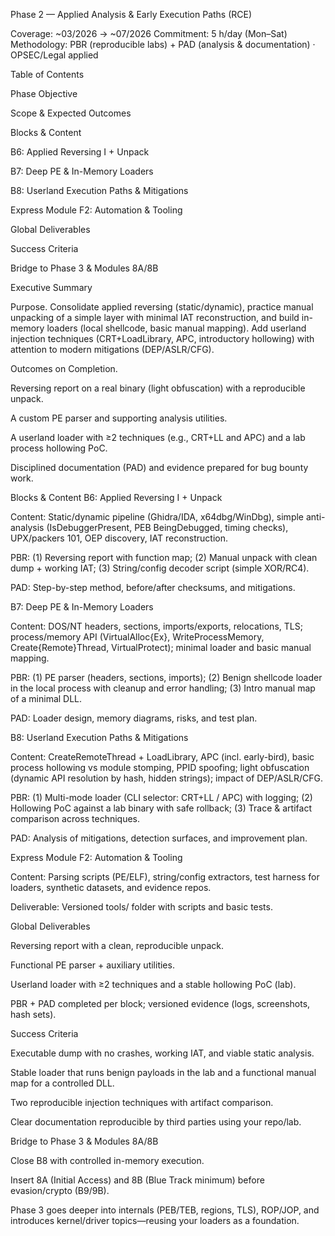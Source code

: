 Phase 2 — Applied Analysis & Early Execution Paths (RCE)

Coverage: ~03/2026 → ~07/2026
Commitment: 5 h/day (Mon–Sat)
Methodology: PBR (reproducible labs) + PAD (analysis & documentation) · OPSEC/Legal applied

Table of Contents

Phase Objective

Scope & Expected Outcomes

Blocks & Content

B6: Applied Reversing I + Unpack

B7: Deep PE & In-Memory Loaders

B8: Userland Execution Paths & Mitigations

Express Module F2: Automation & Tooling

Global Deliverables

Success Criteria

Bridge to Phase 3 & Modules 8A/8B

Executive Summary

Purpose. Consolidate applied reversing (static/dynamic), practice manual unpacking of a simple layer with minimal IAT reconstruction, and build in-memory loaders (local shellcode, basic manual mapping). Add userland injection techniques (CRT+LoadLibrary, APC, introductory hollowing) with attention to modern mitigations (DEP/ASLR/CFG).

Outcomes on Completion.

Reversing report on a real binary (light obfuscation) with a reproducible unpack.

A custom PE parser and supporting analysis utilities.

A userland loader with ≥2 techniques (e.g., CRT+LL and APC) and a lab process hollowing PoC.

Disciplined documentation (PAD) and evidence prepared for bug bounty work.

Blocks & Content
B6: Applied Reversing I + Unpack

Content: Static/dynamic pipeline (Ghidra/IDA, x64dbg/WinDbg), simple anti-analysis (IsDebuggerPresent, PEB BeingDebugged, timing checks), UPX/packers 101, OEP discovery, IAT reconstruction.

PBR: (1) Reversing report with function map; (2) Manual unpack with clean dump + working IAT; (3) String/config decoder script (simple XOR/RC4).

PAD: Step-by-step method, before/after checksums, and mitigations.

B7: Deep PE & In-Memory Loaders

Content: DOS/NT headers, sections, imports/exports, relocations, TLS; process/memory API (VirtualAlloc{Ex}, WriteProcessMemory, Create{Remote}Thread, VirtualProtect); minimal loader and basic manual mapping.

PBR: (1) PE parser (headers, sections, imports); (2) Benign shellcode loader in the local process with cleanup and error handling; (3) Intro manual map of a minimal DLL.

PAD: Loader design, memory diagrams, risks, and test plan.

B8: Userland Execution Paths & Mitigations

Content: CreateRemoteThread + LoadLibrary, APC (incl. early-bird), basic process hollowing vs module stomping, PPID spoofing; light obfuscation (dynamic API resolution by hash, hidden strings); impact of DEP/ASLR/CFG.

PBR: (1) Multi-mode loader (CLI selector: CRT+LL / APC) with logging; (2) Hollowing PoC against a lab binary with safe rollback; (3) Trace & artifact comparison across techniques.

PAD: Analysis of mitigations, detection surfaces, and improvement plan.

Express Module F2: Automation & Tooling

Content: Parsing scripts (PE/ELF), string/config extractors, test harness for loaders, synthetic datasets, and evidence repos.

Deliverable: Versioned tools/ folder with scripts and basic tests.

Global Deliverables

Reversing report with a clean, reproducible unpack.

Functional PE parser + auxiliary utilities.

Userland loader with ≥2 techniques and a stable hollowing PoC (lab).

PBR + PAD completed per block; versioned evidence (logs, screenshots, hash sets).

Success Criteria

Executable dump with no crashes, working IAT, and viable static analysis.

Stable loader that runs benign payloads in the lab and a functional manual map for a controlled DLL.

Two reproducible injection techniques with artifact comparison.

Clear documentation reproducible by third parties using your repo/lab.

Bridge to Phase 3 & Modules 8A/8B

Close B8 with controlled in-memory execution.

Insert 8A (Initial Access) and 8B (Blue Track minimum) before evasion/crypto (B9/9B).

Phase 3 goes deeper into internals (PEB/TEB, regions, TLS), ROP/JOP, and introduces kernel/driver topics—reusing your loaders as a foundation.
